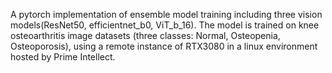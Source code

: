 A pytorch implementation of ensemble model training including three vision models(ResNet50, efficientnet_b0, ViT_b_16). The model is trained on knee osteoarthritis image datasets (three classes: Normal, Osteopenia, Osteoporosis), using a remote instance of RTX3080 in a linux environment hosted by Prime Intellect. 
